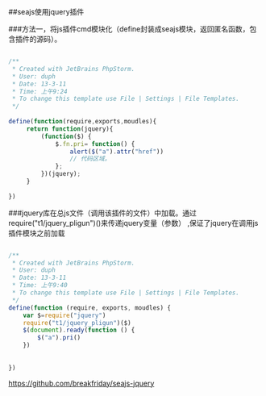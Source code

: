 ##seajs使用jquery插件

###方法一，将js插件cmd模块化（define封装成seajs模块，返回匿名函数，包含插件的源码）。

```js

/**
 * Created with JetBrains PhpStorm.
 * User: duph
 * Date: 13-3-11
 * Time: 上午9:24
 * To change this template use File | Settings | File Templates.
 */
 
define(function(require,exports,moudles){
     return function(jquery){
         (function($) {
             $.fn.pri= function() {
                 alert($("a").attr("href"))
                 // 代码区域。
             };
         })(jquery);
     }
 
})

```

###jquery库在总js文件（调用该插件的文件）中加载。通过require("t1/jquery_pligun")()来传递jquery变量（参数） ,保证了jquery在调用js插件模块之前加载

```js

/**
 * Created with JetBrains PhpStorm.
 * User: duph
 * Date: 13-3-11
 * Time: 上午9:40
 * To change this template use File | Settings | File Templates.
 */
define(function (require, exports, moudles) {
    var $=require("jquery")
    require("t1/jquery_pligun")($)
    $(document).ready(function () {
        $("a").pri()
    })
 
 
})

```

https://github.com/breakfriday/seajs-jquery